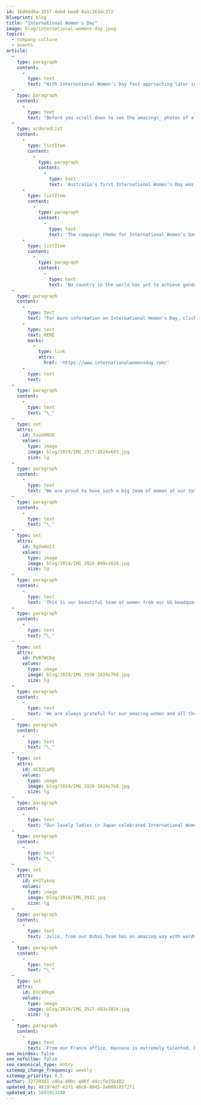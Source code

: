```yaml
---
id: 1bd0dd0a-3557-4ebd-bee0-6a1c263dc372
blueprint: blog
title: "International Women's Day"
image: blog/international-womens-day.jpeg
topics:
  - company-culture
  - events
article:
  -
    type: paragraph
    content:
      -
        type: text
        text: "With International Women's Day fast approaching later in the week, Coates Group took this opportunity to celebrate all the hard work and effort of our beautiful ladies. It hasn't been too long since there was only a single female employee in our entire business, but now our ladies have proudly grown to become a significantly greater percentage across our global office."
  -
    type: paragraph
    content:
      -
        type: text
        text: "Before you scroll down to see the amazing\_ photos of all our ladies, here are some facts on International Women’s Day:"
  -
    type: orderedList
    content:
      -
        type: listItem
        content:
          -
            type: paragraph
            content:
              -
                type: text
                text: 'Australia’s first International Women’s Day was held in 1928 in Sydney.'
      -
        type: listItem
        content:
          -
            type: paragraph
            content:
              -
                type: text
                text: 'The campaign theme for International Women’s Day in 2019 was #BalanceforBetter.'
      -
        type: listItem
        content:
          -
            type: paragraph
            content:
              -
                type: text
                text: 'No country in the world has yet to achieve gender equality.'
  -
    type: paragraph
    content:
      -
        type: text
        text: "For more information on International Women's Day, click "
      -
        type: text
        text: HERE
        marks:
          -
            type: link
            attrs:
              href: 'https://www.internationalwomensday.com/'
      -
        type: text
        text: .
  -
    type: paragraph
    content:
      -
        type: text
        text: "\_"
  -
    type: set
    attrs:
      id: tvuUHNSR
      values:
        type: image
        image: blog/2019/IMG_2917-1024x683.jpg
        size: lg
  -
    type: paragraph
    content:
      -
        type: text
        text: "We are proud to have such a big team of women at our Sydney Headquarters. It wasn't too long ago when there was only one female employee!"
  -
    type: paragraph
    content:
      -
        type: text
        text: "\_"
  -
    type: set
    attrs:
      id: 0gVwmUI3
      values:
        type: image
        image: blog/2019/IMG_2920-899x1024.jpg
        size: lg
  -
    type: paragraph
    content:
      -
        type: text
        text: 'This is our beautiful team of women from our US headquarters. We are always grateful for their passion and drive in all that they do!'
  -
    type: paragraph
    content:
      -
        type: text
        text: "\_"
  -
    type: set
    attrs:
      id: PeB7WCBq
      values:
        type: image
        image: blog/2019/IMG_2930-1024x768.jpg
        size: lg
  -
    type: paragraph
    content:
      -
        type: text
        text: 'We are always grateful for our amazing women and all their hard work from the China office.'
  -
    type: paragraph
    content:
      -
        type: text
        text: "\_"
  -
    type: set
    attrs:
      id: 4C32CaPQ
      values:
        type: image
        image: blog/2019/IMG_2929-1024x768.jpg
        size: lg
  -
    type: paragraph
    content:
      -
        type: text
        text: "Our lovely ladies in Japan celebrated International Women's Day with a delicious lunch."
  -
    type: paragraph
    content:
      -
        type: text
        text: "\_"
  -
    type: set
    attrs:
      id: kHJ7yknq
      values:
        type: image
        image: blog/2019/IMG_2932.jpg
        size: lg
  -
    type: paragraph
    content:
      -
        type: text
        text: 'Julie, from our Dubai Team has an amazing way with words.'
  -
    type: paragraph
    content:
      -
        type: text
        text: "\_"
  -
    type: set
    attrs:
      id: D3c90kpK
      values:
        type: image
        image: blog/2019/IMG_2927-683x1024.jpg
        size: lg
  -
    type: paragraph
    content:
      -
        type: text
        text: 'From our France office, Hannane is extremely talented, being fluent in over four languages.'
seo_noindex: false
seo_nofollow: false
seo_canonical_type: entry
sitemap_change_frequency: weekly
sitemap_priority: 0.5
author: 227293d1-c4ba-400c-a06f-d4ccfe15b482
updated_by: 481974df-e3f1-46c6-9945-1e609185f271
updated_at: 1691913240
---
```

